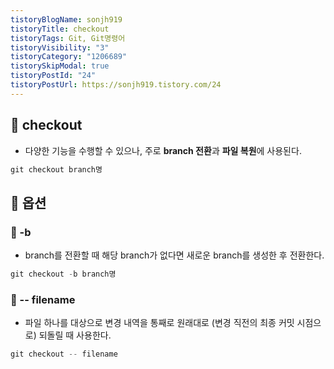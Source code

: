 ```yaml
---
tistoryBlogName: sonjh919
tistoryTitle: checkout
tistoryTags: Git, Git명령어
tistoryVisibility: "3"
tistoryCategory: "1206689"
tistorySkipModal: true
tistoryPostId: "24"
tistoryPostUrl: https://sonjh919.tistory.com/24
---
```


## 🌈 checkout
+ 다양한 기능을 수행할 수 있으나, 주로 **branch 전환**과 **파일 복원**에 사용된다.

```cs
git checkout branch명
```

## 🌈 옵션
### 📌 -b
+ branch를 전환할 때 해당 branch가 없다면 새로운 branch를 생성한 후 전환한다.
```cs
git checkout -b branch명
```

### 📌 -- filename
+ 파일 하나를 대상으로 변경 내역을 통째로 원래대로 (변경 직전의 최종 커밋 시점으로) 되돌릴 때 사용한다.
```cs
git checkout -- filename
```


